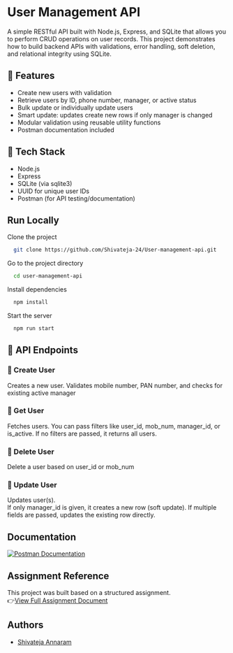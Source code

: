 # User Management API

A simple RESTful API built with Node.js, Express, and SQLite that allows you to perform CRUD operations on user records. This project demonstrates how to build backend APIs with validations, error handling, soft deletion, and relational integrity using SQLite.

## 🚀 Features

- Create new users with validation
- Retrieve users by ID, phone number, manager, or active status
- Bulk update or individually update users
- Smart update: updates create new rows if only manager is changed
- Modular validation using reusable utility functions
- Postman documentation included

## 🧱 Tech Stack

- Node.js
- Express
- SQLite (via sqlite3)
- UUID for unique user IDs
- Postman (for API testing/documentation)

## Run Locally

Clone the project

```bash
  git clone https://github.com/Shivateja-24/User-management-api.git
```

Go to the project directory

```bash
  cd user-management-api
```

Install dependencies

```bash
  npm install
```

Start the server

```bash
  npm run start
```

## 📌 API Endpoints

### 🔸 Create User

Creates a new user. Validates mobile number, PAN number, and checks for existing active manager

### 🔸 Get User

Fetches users. You can pass filters like user_id, mob_num, manager_id, or is_active.
If no filters are passed, it returns all users.

### 🔸 Delete User

Delete a user based on user_id or mob_num

### 🔸 Update User

Updates user(s).  
If only manager_id is given, it creates a new row (soft update).
If multiple fields are passed, updates the existing row directly.

## Documentation

[![Postman](https://img.shields.io/badge/View%20in-Postman-orange?logo=postman) Documentation](https://shivatejaannaram.postman.co/workspace/Shivateja-Annaram's-Workspace~14816378-0956-4803-81ca-c4a7cc5a4366/collection/46226326-68847e39-923d-4d5e-a59b-bd89cc1bbccd?action=share&creator=46226326)

## Assignment Reference

This project was built based on a structured assignment.\
👉[View Full Assignment Document](./REQUIREMENTS.md)

## Authors

- [Shivateja Annaram](https://www.github.com/Shivateja-24)
